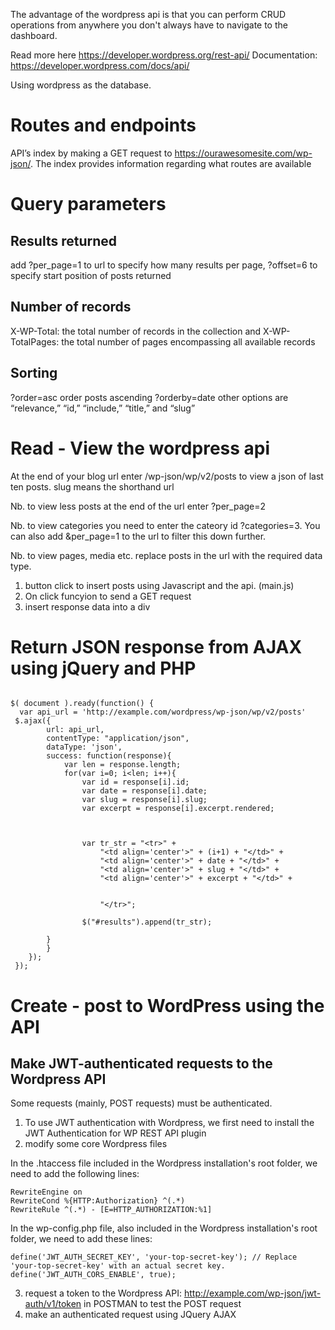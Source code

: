 The advantage of the wordpress api is that you can perform CRUD operations from anywhere you don't always have to navigate to the dashboard.

Read more here https://developer.wordpress.org/rest-api/
Documentation: https://developer.wordpress.com/docs/api/

Using wordpress as the database.

Routes and endpoints
=====================

API’s index by making a GET request to https://ourawesomesite.com/wp-json/. The index provides information regarding what routes are available 

Query parameters
=================

Results returned
-----------------

add ?per_page=1 to url to specify how many results per page, ?offset=6 to specify start position of posts returned

Number of records
------------------

X-WP-Total: the total number of records in the collection and X-WP-TotalPages: the total number of pages encompassing all available records

Sorting
------

?order=asc order posts ascending ?orderby=date other options are “relevance,” “id,” “include,” “title,” and “slug”

Read - View the wordpress api
======================

At the end of your blog url enter /wp-json/wp/v2/posts to view a json of last ten posts. slug means the shorthand url

Nb. to view less posts at the end of the url enter ?per_page=2

Nb. to view categories you need to enter the cateory id ?categories=3.  You can also add &per_page=1 to the url to filter this down further.

Nb. to view pages, media etc. replace posts in the url with the required data type.

1. button click to insert posts using Javascript and the api. (main.js)
2. On click funcyion to send a GET request
3. insert response data into a div

Return JSON response from AJAX using jQuery and PHP
===================================================

```

$( document ).ready(function() {
  var api_url = 'http://example.com/wordpress/wp-json/wp/v2/posts'
 $.ajax({
        url: api_url,
        contentType: "application/json",
        dataType: 'json',
        success: function(response){
            var len = response.length;
            for(var i=0; i<len; i++){
                var id = response[i].id;
                var date = response[i].date;
                var slug = response[i].slug;
                var excerpt = response[i].excerpt.rendered;
                
                

                var tr_str = "<tr>" +
                    "<td align='center'>" + (i+1) + "</td>" +
                    "<td align='center'>" + date + "</td>" +
                    "<td align='center'>" + slug + "</td>" +
                    "<td align='center'>" + excerpt + "</td>" +
                    
                    
                    "</tr>";

                $("#results").append(tr_str);       
                
        }    
        } 
    });
 });

```
Create - post to WordPress using the API
========================================

Make JWT-authenticated requests to the Wordpress API
-----------------------------------------------------
Some requests (mainly, POST requests) must be authenticated.

1. To use JWT authentication with Wordpress, we first need to install the JWT Authentication for WP REST API plugin
2. modify some core Wordpress files

In the .htaccess file included in the Wordpress installation's root folder, we need to add the following lines:

```
RewriteEngine on
RewriteCond %{HTTP:Authorization} ^(.*)
RewriteRule ^(.*) - [E=HTTP_AUTHORIZATION:%1]

```

In the wp-config.php file, also included in the Wordpress installation's root folder, we need to add these lines:

```
define('JWT_AUTH_SECRET_KEY', 'your-top-secret-key'); // Replace 'your-top-secret-key' with an actual secret key.
define('JWT_AUTH_CORS_ENABLE', true);

```

3. request a token to the Wordpress API: http://example.com/wp-json/jwt-auth/v1/token in POSTMAN to test the POST request
4. make an authenticated request using JQuery AJAX
